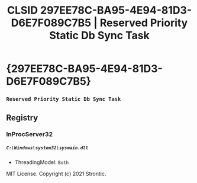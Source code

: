 ﻿---
title: "CLSID 297EE78C-BA95-4E94-81D3-D6E7F089C7B5 | Reserved Priority Static Db Sync Task"
excerpt: What is COM-Object CLSID 297EE78C-BA95-4E94-81D3-D6E7F089C7B5?
---

# {297EE78C-BA95-4E94-81D3-D6E7F089C7B5}

### `Reserved Priority Static Db Sync Task`

## Registry


### InProcServer32

##### `C:\Windows\system32\sysmain.dll`
* ThreadingModel: `Both`

MIT License. Copyright (c) 2021 Strontic.


